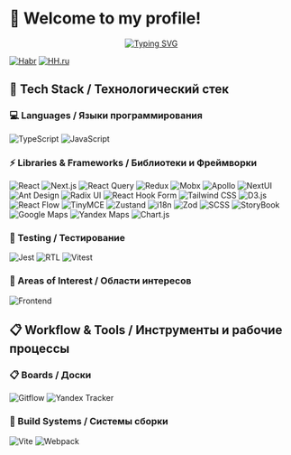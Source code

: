 # 👋 Welcome to my profile!

<div align="center">
  
[![Typing SVG](https://readme-typing-svg.herokuapp.com?font=Fira+Code&pause=1000&color=9D36F7&center=true&vCenter=true&width=435&lines=Frontend+Developer)](https://git.io/typing-svg)

</div>


[![Habr](https://img.shields.io/badge/Habr-blue?style=for-the-badge&logo=habr&logoColor=white)](https://career.habr.com/richardj1337)
[![HH.ru](https://img.shields.io/badge/HH.ru-red?style=for-the-badge&logo=headhunter&logoColor=white)](https://hh.ru/applicant/resumes/view?resume=f374a08fff0cf662db0039ed1f486c73377a38)

## 🚀 Tech Stack / Технологический стек

### 💻 Languages / Языки программирования

![TypeScript](https://img.shields.io/badge/TypeScript-007ACC?style=for-the-badge&logo=typescript&logoColor=white)
![JavaScript](https://img.shields.io/badge/JavaScript-F7DF1E?style=for-the-badge&logo=javascript&logoColor=black)

### ⚡ Libraries & Frameworks / Библиотеки и Фреймворки

![React](https://img.shields.io/badge/React-20232A?style=for-the-badge&logo=react&logoColor=61DAFB)
![Next.js](https://img.shields.io/badge/Next.js-000000?style=for-the-badge&logo=next.js&logoColor=white)
![React Query](https://img.shields.io/badge/React_Query-FF4154?style=for-the-badge&logo=react-query&logoColor=white)
![Redux](https://img.shields.io/badge/Redux-764ABC?style=for-the-badge&logo=redux&logoColor=white)
![Mobx](https://img.shields.io/badge/Mobx-FF6384?style=for-the-badge&logo=chartdotjs&logoColor=white)
![Apollo](https://img.shields.io/badge/Apollo-311C87?style=for-the-badge&logo=apollo-graphql&logoColor=white)
![NextUI](https://img.shields.io/badge/NextUI-000000?style=for-the-badge&logo=nextui&logoColor=white)
![Ant Design](https://img.shields.io/badge/Ant_Design-0170FE?style=for-the-badge&logo=ant-design&logoColor=white)
![Radix UI](https://img.shields.io/badge/Radix_UI-222222?style=for-the-badge&logo=&logoColor=white)
![React Hook Form](https://img.shields.io/badge/React_Hook_Form-EC5990?style=for-the-badge&logo=react-hook-form&logoColor=white)
![Tailwind CSS](https://img.shields.io/badge/Tailwind_CSS-38B2AC?style=for-the-badge&logo=tailwind-css&logoColor=white)
![D3.js](https://img.shields.io/badge/D3.js-FF9900?style=for-the-badge&logo=d3&logoColor=white)
![React Flow](https://img.shields.io/badge/React_Flow-19CEF1?style=for-the-badge&logo=react&logoColor=white)
![TinyMCE](https://img.shields.io/badge/TinyMCE-323232?style=for-the-badge&logo=tinymce&logoColor=white)
![Zustand](https://img.shields.io/badge/Zustand-272343?style=for-the-badge&logo=zustand&logoColor=white)
![i18n](https://img.shields.io/badge/i18n-1DA1F2?style=for-the-badge&logo=globe&logoColor=white)
![Zod](https://img.shields.io/badge/Zod-325BFF?style=for-the-badge&logo=zod&logoColor=white)
![SCSS](https://img.shields.io/badge/SCSS-CC6699?style=for-the-badge&logo=sass&logoColor=white)
![StoryBook](https://img.shields.io/badge/StoryBook-FF4785?style=for-the-badge&logo=storybook&logoColor=white)
![Google Maps](https://img.shields.io/badge/Google_Maps-4285F4?style=for-the-badge&logo=google-maps&logoColor=white)
![Yandex Maps](https://img.shields.io/badge/Yandex_Maps-FF0000?style=for-the-badge&logo=yandex&logoColor=white)
![Chart.js](https://img.shields.io/badge/Chart.js-FF6384?style=for-the-badge&logo=chartdotjs&logoColor=white)

### 🧪 Testing / Тестирование

![Jest](https://img.shields.io/badge/Jest-C21325?style=for-the-badge&logo=jest&logoColor=white)
![RTL](https://img.shields.io/badge/Testing_Library-E33332?style=for-the-badge&logo=testing-library&logoColor=white)
![Vitest](https://img.shields.io/badge/Vitest-6E9F18?style=for-the-badge&logo=vitest&logoColor=white)

### 💫 Areas of Interest / Области интересов

![Frontend](https://img.shields.io/badge/Frontend-3C873A?style=for-the-badge&logoColor=white)

## 📋 Workflow & Tools / Инструменты и рабочие процессы

### 📋 Boards / Доски

![Gitflow](https://img.shields.io/badge/Gitflow-%23F05032?style=for-the-badge&logo=git&logoColor=white)
![Yandex Tracker](https://img.shields.io/badge/Yandex_Tracker-FFCC00?style=for-the-badge&logo=&logoColor=black)

### 🚀 Build Systems / Системы сборки

![Vite](https://img.shields.io/badge/Vite-646CFF?style=for-the-badge&logo=vite&logoColor=white)
![Webpack](https://img.shields.io/badge/Webpack-8DD6F9?style=for-the-badge&logo=webpack&logoColor=black)
